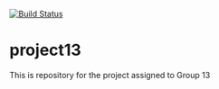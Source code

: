 [![Build Status](https://travis-ci.org/UHSDFall17/project13.svg?branch=master)](https://travis-ci.org/UHSDFall17/project13)

# project13
This is repository for the project assigned to Group 13
